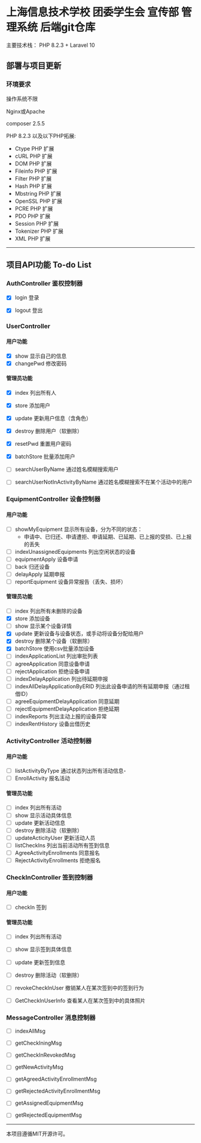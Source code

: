 # 上海信息技术学校 团委学生会 宣传部 管理系统 后端git仓库

主要技术栈：
PHP 8.2.3 + Laravel 10

## 部署与项目更新

### 环境要求
操作系统不限

Nginx或Apache

composer 2.5.5

PHP 8.2.3 以及以下PHP拓展:

- Ctype PHP 扩展
- cURL PHP 扩展
- DOM PHP 扩展
- Fileinfo PHP 扩展
- Filter PHP 扩展
- Hash PHP 扩展
- Mbstring PHP 扩展
- OpenSSL PHP 扩展
- PCRE PHP 扩展
- PDO PHP 扩展
- Session PHP 扩展
- Tokenizer PHP 扩展
- XML PHP 扩展

***

## 项目API功能 To-do List


### AuthController 鉴权控制器

- [x] login 登录
- [x] logout 登出


### UserController

#### 用户功能
- [x] show 显示自己的信息
- [x] changePwd 修改密码

#### 管理员功能
- [x] index 列出所有人
- [x] store 添加用户
- [x] update 更新用户信息（含角色）
- [x] destroy 删除用户（软删除）
- [x] resetPwd 重置用户密码
- [x] batchStore 批量添加用户
- [ ] searchUserByName 通过姓名模糊搜索用户
- [ ] searchUserNotInActivityByName 通过姓名模糊搜索不在某个活动中的用户



### EquipmentController 设备控制器

#### 用户功能
- [ ] showMyEquipment 显示所有设备，分为不同的状态：
    - 申请中、已归还、申请遭拒、申请延期、已延期、已上报的受损、已上报的丢失
- [ ] indexUnassignedEquipments 列出空闲状态的设备
- [ ] equipmentApply 设备申请
- [ ] back 归还设备
- [ ] delayApply 延期申报
- [ ] reportEquipment 设备异常报告（丢失、损坏）

#### 管理员功能
- [ ] index 列出所有未删除的设备
- [x] store 添加设备
- [ ] show 显示某个设备详情
- [x] update 更新设备与设备状态，或手动将设备分配给用户
- [x] destroy 删除某个设备（软删除）
- [x] batchStore 使用csv批量添加设备
- [ ] indexApplicationList 列出审批列表
- [ ] agreeApplication 同意设备申请
- [ ] rejectApplication 拒绝设备申请
- [ ] indexDelayApplication 列出待延期申报
- [ ] indexAllDelayApplicationByERID 列出此设备申请的所有延期申报（通过租借ID）
- [ ] agreeEquipmentDelayApplication 同意延期
- [ ] rejectEquipmentDelayApplication 拒绝延期
- [ ] indexReports 列出主动上报的设备异常
- [ ] indexRentHistory 设备出借历史

### ActivityController 活动控制器

#### 用户功能
- [ ] listActivityByType 通过状态列出所有活动信息-
- [ ] EnrollActivity 报名活动

#### 管理员功能
- [ ] index 列出所有活动
- [ ] show 显示活动具体信息
- [ ] update 更新活动信息
- [ ] destroy 删除活动（软删除）
- [ ] updateActicityUser 更新活动人员
- [ ] listCheckIns 列出当前活动所有签到信息
- [ ] AgreeActivityEnrollments 同意报名
- [ ] RejectActivityEnrollments 拒绝报名

### CheckInController 签到控制器

#### 用户功能
- [ ] checkIn 签到

#### 管理员功能
- [ ] index 列出所有活动
- [ ] show 显示签到具体信息
- [ ] update 更新签到信息
- [ ] destroy 删除活动（软删除）
- [ ] revokeCheckInUser 撤销某人在某次签到中的签到行为
- [ ] GetCheckInUserInfo 查看某人在某次签到中的具体照片


### MessageController 消息控制器
- [ ] indexAllMsg
- [ ] getCheckIningMsg
- [ ] getCheckInRevokedMsg
- [ ] getNewActivityMsg
- [ ] getAgreedActivityEnrollmentMsg
- [ ] getRejectedActivityEnrollmentMsg
- [ ] getAssignedEquipmentMsg
- [ ] getRejectedEquipmentMsg


***

本项目遵循MIT开源许可。